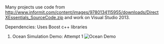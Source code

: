 Many projects use code from http://www.informit.com/content/images/9780134115955/downloads/DirectXEssentials_SourceCode.zip 
and work on Visual Studio 2013.

Dependencies:
Uses Boost c++ libraries

1. Ocean Simulation Demo: Attempt 1
![Ocean Demo](abhimittal664/dx11/Ocean_135mb_2.gif)
